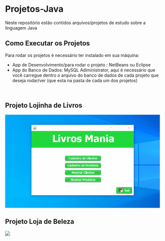 # Projetos-Java
 Neste repositório estão contidos arquivos/projetos de estudo sobre a linguagem Java
 <br>
<h2>Como Executar os Projetos</h2>
<p> Para rodar os projetos é necessário ter instalado em sua máquina:<p>
<ul>
    <li>App de Desenvolvimento/para rodar o projeto : NetBeans ou Eclipse
    </li>
    <li>App do Banco de Dados: MySQL Adiministrator, aqui é necessário que você carregue dentro o arquivo do banco de dados de cada projeto que deseja rodar/ver (que esta na pasta de cada um dos projetos)</li>
</ul>

<br>

<h2>Projeto Lojinha de Livros</h2>
<img src="Gif-Projetos/projeto-Loja_Livros.gif">

<br>

<h2>Projeto Loja de Beleza</h2>
<img src="Gif-Projetos/projeto-Loja_Beleza-1">

